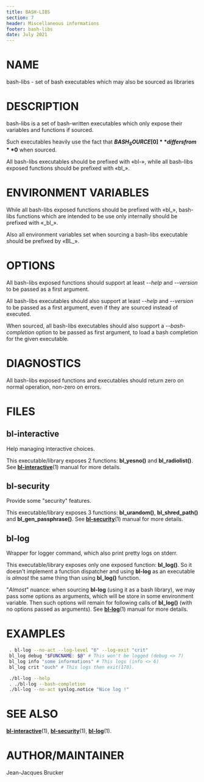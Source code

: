 ```yaml
---
title: BASH-LIBS
section: 7
header: Miscellaneous informations
footer: bash-libs
date: July 2021
---
```


# NAME

bash-libs - set of bash executables which may also be sourced as libraries


# DESCRIPTION

bash-libs is a set of bash-written executables which only expose their variables
and functions if sourced.

Such executables heavily use the fact that **${BASH_SOURCE[0]}** differs from **$0** when
sourced.

All bash-libs executables should be prefixed with «bl-», while all bash-libs
exposed functions should be prefixed with «bl_».

# ENVIRONMENT VARIABLES

While all bash-libs exposed functions should be prefixed with «bl_», bash-libs
functions which are intended to be use only internally should be prefixed with
«\_bl_».

Also all environment variables set when sourcing a bash-libs executable should be
prefixed by «BL_».

# OPTIONS

All bash-libs exposed functions should support at least *--help* and *--version* to
be passed as a first argument.

All bash-libs executables should also support at least *--help* and *--version*
to be passed as a first argument, even if they are sourced instead of executed.

When sourced, all bash-libs executables should also support a
*--bash-completion* option to be passed as first argument, to load a bash
completion for the given executable.


# DIAGNOSTICS

All bash-libs exposed functions and executables should return zero on normal operation, non-zero on errors.


# FILES

## bl-interactive

Help managing interactive choices.

This executable/library exposes 2 functions: **bl_yesno()** and
**bl_radiolist()**. See [**bl-interactive**](man/bl-interactive.md)(1) manual for more details.

## bl-security

Provide some "security" features.

This executable/library exposes 3 functions: **bl_urandom()**,
**bl_shred_path()** and **bl_gen_passphrase()**. See [**bl-security**](man/bl-security.md)(1) manual
for more details.

## bl-log

Wrapper for logger command, which also print pretty logs on stderr.

This executable/library exposes only one exposed function: **bl_log()**. So it
doesn't implement a function dispatcher and using **bl-log** as an executable is
*almost* the same thing than using **bl_log()** function.

"*Almost*" nuance: when sourcing **bl-log** (using it as a bash library), we may pass
some options as arguments, which will be store in some environment variable.
Then such options will remain for following calls of **bl_log()** (with no options
passed as arguments). See [**bl-log**](man/bl-log.md)(1) manual for more details.



# EXAMPLES

```bash
 . bl-log --no-act --log-level "6" --log-exit "crit"
 bl_log debug "$FUNCNAME: $@" # This won't be logged (debug <> 7)
 bl_log info "some informations" # This logs (info <> 6)
 bl_log crit "ouch" # This logs then exit(170).
```

```bash
 ./bl-log --help
 . ./bl-log --bash-completion
 ./bl-log --no-act syslog.notice "Nice log !"
```

# SEE ALSO

[**bl-interactive**](man/bl-interactive.md)(1), [**bl-security**](man/bl-security.md)(1), [**bl-log**](man/bl-log.md)(1).

# AUTHOR/MAINTAINER

Jean-Jacques Brucker

